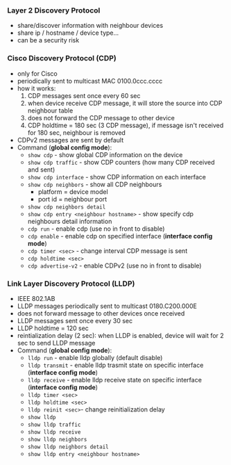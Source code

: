 ### Layer 2 Discovery Protocol
- share/discover information with neighbour devices
- share ip / hostname / device type...
- can be a security risk

### Cisco Discovery Protocol (CDP)
- only for Cisco
- periodically sent to multicast MAC 0100.0ccc.cccc
- how it works:
    1. CDP messages sent once every 60 sec
    2. when device receive CDP message, it will store the source into CDP neighbour table
    3. does not forward the CDP message to other device
    4. CDP holdtime = 180 sec (3 CDP message), if message isn't received for 180 sec, neighbour is removed
- CDPv2 messages are sent by default
- Command (**global config mode**):
    - `show cdp` - show global CDP information on the device
    - `show cdp traffic` - show CDP counters (how many CDP received and sent)
    - `show cdp interface` - show CDP information on each interface
    - `show cdp neighbors` - show all CDP neighbours
        - platform = device model
        - port id = neighbour port 
    - `show cdp neighbors detail`
    - `show cdp entry <neighbour hostname>` - show specify cdp neighbours detail information
    - `cdp run` - enable cdp (use no in front to disable)
    - `cdp enable` - enable cdp on specified interface (**interface config mode**)
    - `cdp timer <sec>` - change interval CDP message is sent
    - `cdp holdtime <sec>`
    - `cdp advertise-v2` - enable CDPv2 (use no in front to disable)

### Link Layer Discovery Protocol (LLDP)
- IEEE 802.1AB
- LLDP messages periodically sent to multicast 0180.C200.000E
- does not forward message to other devices once received
- LLDP messages sent once every 30 sec
- LLDP holdtime = 120 sec
- reintialization delay (2 sec): when LLDP is enabled, device will wait for 2 sec to send LLDP message
- Command (**global config mode**):
    - `lldp run` - enable lldp globally (default disable)
    - `lldp transmit` - enable lldp trasmit state on specific interface (**interface config mode**)
    - `lldp receive` - enable lldp receive state on specific interface (**interface config mode**)
    - `lldp timer <sec>`
    - `lldp holdtime <sec>`
    - `lldp reinit <sec>`- change reinitialization delay
    - `show lldp`
    - `show lldp traffic`
    - `show lldp receive`
    - `show lldp neighbors`
    - `show lldp neighbors detail`
    - `show lldp entry <neighbour hostname>`
